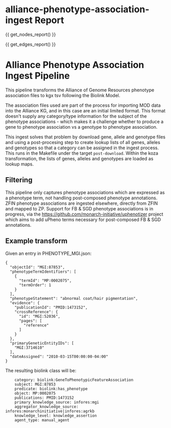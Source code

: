 # alliance-phenotype-association-ingest Report

{{ get_nodes_report() }}

{{ get_edges_report() }}

# Alliance Phenotype Association Ingest Pipeline

This pipeline transforms the Alliance of Genome Resources phenotype association files to kgx tsv following the Biolink Model. 

The association files used are part of the process for importing MOD data into the Alliance KG, and in this case are an initial limited format. This format doesn't supply any category/type information for the subject of the phenotype associations - which makes it a challenge whether to produce a gene to phenotype association vs a genotype to phenotype association.

This ingest solves that problem by download gene, allele and genotype files and using a post-procesing step to create lookup lists of all genes, alleles and genotypes so that a category can be assigned in the ingest process. This runs in the Makefile under the target `post-download`.  Within the koza transformation, the lists of genes, alleles and genotypes are loaded as lookup maps.

## Filtering 

This pipeline only captures phenotype associations which are expressed as a phenotype term, not handling post-composed phenotype annotations. ZFIN phenotype associations are ingested elsewhere, directly from ZFIN and mapped to ZP. 
Support for FB & SGD phenotype associations is in progress, via the https://github.com/monarch-initiative/uphenotizer project which aims to add uPheno terms necessary for post-composed FB & SGD annotations.

## Example transform

Given an entry in PHENOTYPE_MGI.json:

```
{
  "objectId": "MGI:87853",
  "phenotypeTermIdentifiers": [
    {
      "termId": "MP:0002075",
      "termOrder": 1
    }
  ],
  "phenotypeStatement": "abnormal coat/hair pigmentation",
  "evidence": {
    "publicationId": "PMID:1473152",
    "crossReference": {
      "id": "MGI:52036",
      "pages": [
        "reference"
      ]
    }
  },
  "primaryGeneticEntityIDs": [
    "MGI:3714610"
  ],
  "dateAssigned": "2010-03-15T00:00:00-04:00"
}

```

The resulting biolink class will be: 

```
    category: biolink:GeneToPhenotypicFeatureAssociation
    subject: MGI:87853
    predicate: biolink:has_phenotype
    object: MP:0002075
    publications: PMID:1473152
    primary_knowledge_source: infores:mgi
    aggregator_knowledge_source: infores:monarchinitiative|infores:agrkb
    knowledge_level: knowledge_assertion
    agent_type: manual_agent
```

